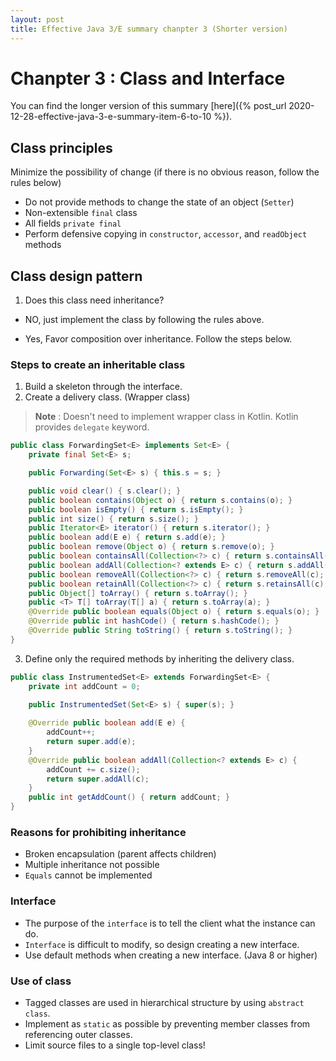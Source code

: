 ```yaml
---
layout: post
title: Effective Java 3/E summary chanpter 3 (Shorter version)
---
```


# Chanpter 3 : Class and Interface

You can find the longer version of this summary [here]({% post_url 2020-12-28-effective-java-3-e-summary-item-6-to-10 %}).

## Class principles
Minimize the possibility of change (if there is no obvious reason, follow the rules below)
- Do not provide methods to change the state of an object (`Setter`)
- Non-extensible `final` class
- All fields `private final`
- Perform defensive copying in `constructor`, `accessor`, and `readObject` methods

## Class design pattern
1. Does this class need inheritance?
- NO,
just implement the class by following the rules above.

- Yes,
Favor composition over inheritance. Follow the steps below.

### Steps to create an inheritable class
1. Build a skeleton through the interface.
2. Create a delivery class. (Wrapper class)

> __Note__ : Doesn't need to implement wrapper class in Kotlin. Kotlin provides `delegate` keyword. 

```java
public class ForwardingSet<E> implements Set<E> { 
    private final Set<E> s; 

    public Forwarding(Set<E> s) { this.s = s; }

    public void clear() { s.clear(); } 
    public boolean contains(Object o) { return s.contains(o); } 
    public boolean isEmpty() { return s.isEmpty(); }
    public int size() { return s.size(); } 
    public Iterator<E> iterator() { return s.iterator(); } 
    public boolean add(E e) { return s.add(e); } 
    public boolean remove(Object o) { return s.remove(o); }
    public boolean containsAll(Collection<?> c) { return s.containsAll(c); } 
    public boolean addAll(Collection<? extends E> c) { return s.addAll(c); } 
    public boolean removeAll(Collection<?> c) { return s.removeAll(c); } 
    public boolean retainAll(Collection<?> c) { return s.retainsAll(c); } 
    public Object[] toArray() { return s.toArray(); } 
    public <T> T[] toArray(T[] a) { return s.toArray(a); } 
    @Override public boolean equals(Object o) { return s.equals(o); } 
    @Override public int hashCode() { return s.hashCode(); } 
    @Override public String toString() { return s.toString(); } 
}
```
3. Define only the required methods by inheriting the delivery class.

```java
public class InstrumentedSet<E> extends ForwardingSet<E> { 
    private int addCount = 0; 

    public InstrumentedSet(Set<E> s) { super(s); } 
    
    @Override public boolean add(E e) { 
        addCount++; 
        return super.add(e); 
    } 
    @Override public boolean addAll(Collection<? extends E> c) { 
        addCount += c.size(); 
        return super.addAll(c); 
    } 
    public int getAddCount() { return addCount; } 
}
```

### Reasons for prohibiting inheritance
- Broken encapsulation (parent affects children)
- Multiple inheritance not possible
- `Equals` cannot be implemented

### Interface
- The purpose of the `interface` is to tell the client what the instance can do.
- `Interface` is difficult to modify, so design creating a new interface.
- Use default methods when creating a new interface. (Java 8 or higher)

### Use of class
- Tagged classes are used in hierarchical structure by using `abstract class`.
- Implement as `static` as possible by preventing member classes from referencing outer classes.
- Limit source files to a single top-level class!